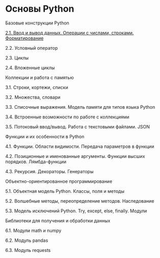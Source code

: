 # Основы Python

Базовые конструкции Python

[2.1. Ввод и вывод данных. Операции с числами, строками. Форматирование](src/tasks21.ipynb)

2.2. Условный оператор

2.3. Циклы

2.4. Вложенные циклы

Коллекции и работа с памятью

3.1. Строки, кортежи, списки

3.2. Множества, словари

3.3. Списочные выражения. Модель памяти для типов языка Python

3.4. Встроенные возможности по работе с коллекциями

3.5. Потоковый ввод/вывод. Работа с текстовыми файлами. JSON

Функции и их особенности в Python

4.1. Функции. Области видимости. Передача параметров в функции

4.2. Позиционные и именованные аргументы. Функции высших порядков. Лямбда-функции

4.3. Рекурсия. Декораторы. Генераторы

Объектно-ориентированное программирование

5.1. Объектная модель Python. Классы, поля и методы

5.2. Волшебные методы, переопределение методов. Наследование

5.3. Модель исключений Python. Try, except, else, finally. Модули

Библиотеки для получения и обработки данных

6.1. Модули math и numpy

6.2. Модуль pandas

6.3. Модуль requests
